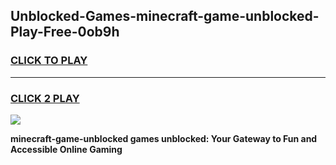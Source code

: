 
## Unblocked-Games-minecraft-game-unblocked-Play-Free-0ob9h
<h3>
<a href="https://premium76.site?title=minecraft-game-unblocked&ref=23A">CLICK TO PLAY</a></h3>
<hr>

<h3>
<a href="https://premium76.site?title=minecraft-game-unblocked&ref=23A">CLICK 2 PLAY</a>
  
</h3>

<a href="https://premium76.site?title=minecraft-game-unblocked&ref=23A"><img src="https://clearcache.store/games.png"></a>


**minecraft-game-unblocked games unblocked: Your Gateway to Fun and Accessible Online Gaming**
